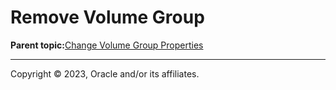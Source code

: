 # Remove Volume Group

**Parent topic:**[Change Volume Group Properties](../topics/cockpit-volgroups.md)

---

Copyright © 2023, Oracle and/or its affiliates.

